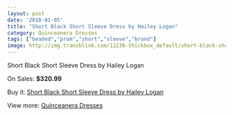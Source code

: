 ```yaml
---
layout: post
date: '2018-01-05'
title: "Short Black Short Sleeve Dress by Hailey Logan"
category: Quinceanera Dresses
tags: ["beaded","prom","short","sleeve","brand"]
image: http://img.transblink.com/12236-thickbox_default/short-black-short-sleeve-dress-by-hailey-logan.jpg
---
```

Short Black Short Sleeve Dress by Hailey Logan

On Sales: **$320.99**
<a href="https://www.transblink.com/en/quinceanera-dresses/3982-short-black-short-sleeve-dress-by-hailey-logan.html"><amp-img layout="responsive" width="600" height="600" src="//img.transblink.com/12236-thickbox_default/short-black-short-sleeve-dress-by-hailey-logan.jpg" alt="Short Black Short Sleeve Dress by Hailey Logan 0" /></a>
<a href="https://www.transblink.com/en/quinceanera-dresses/3982-short-black-short-sleeve-dress-by-hailey-logan.html"><amp-img layout="responsive" width="600" height="600" src="//img.transblink.com/12238-thickbox_default/short-black-short-sleeve-dress-by-hailey-logan.jpg" alt="Short Black Short Sleeve Dress by Hailey Logan 1" /></a>
<a href="https://www.transblink.com/en/quinceanera-dresses/3982-short-black-short-sleeve-dress-by-hailey-logan.html"><amp-img layout="responsive" width="600" height="600" src="//img.transblink.com/12237-thickbox_default/short-black-short-sleeve-dress-by-hailey-logan.jpg" alt="Short Black Short Sleeve Dress by Hailey Logan 2" /></a>

Buy it: [Short Black Short Sleeve Dress by Hailey Logan](https://www.transblink.com/en/quinceanera-dresses/3982-short-black-short-sleeve-dress-by-hailey-logan.html "Short Black Short Sleeve Dress by Hailey Logan")

View more: [Quinceanera Dresses](https://www.transblink.com/en/11-quinceanera-dresses "Quinceanera Dresses")